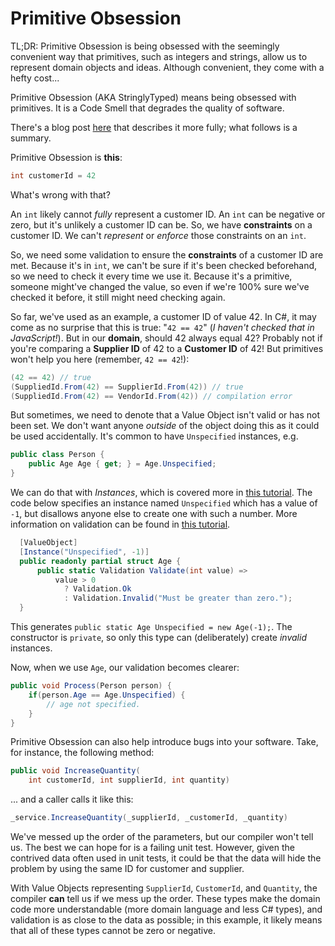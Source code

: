 # Primitive Obsession

<tldr>
TL;DR: Primitive Obsession is being obsessed with the seemingly convenient way that primitives, such as integers 
and strings, allow us to represent domain objects and ideas. Although convenient, they come with a hefty cost... 
</tldr>

Primitive Obsession (AKA StringlyTyped) means being obsessed with primitives.  It is a Code Smell that degrades the 
quality of software.

There's a blog post [here](https://dunnhq.com/posts/2021/primitive-obsession/) that describes it more fully;
what follows is a summary.

Primitive Obsession is **this**:

```c#
int customerId = 42
```

What's wrong with that?

An `int` likely cannot *fully* represent a customer ID.  An `int` can be negative or zero, but it's unlikely a customer
ID can be. So, we have **constraints** on a customer ID.  We can't _represent_ or _enforce_ those constraints on an `int`.

So, we need some validation to ensure the **constraints** of a customer ID are met. Because it's in `int`, we can't be
sure if it's been checked beforehand, so we need to check it every time we use it.  Because it's a primitive, 
someone might've changed the value, so even if we're 100% sure we've checked it before, it still might need checking again.

So far, we've used as an example, a customer ID of value 42. In C#, it may come as no surprise that this 
is true: "`42 == 42`" (*I haven't checked that in JavaScript!*). But in our **domain**, should 42 always 
equal 42? Probably not if you're comparing a **Supplier ID** of 42 to a **Customer ID** of 42! But primitives 
won't help you here (remember, `42 == 42`!):

```c#
(42 == 42) // true
(SuppliedId.From(42) == SupplierId.From(42)) // true
(SuppliedId.From(42) == VendorId.From(42)) // compilation error
```

But sometimes, we need to denote that a Value Object isn't valid or has not been set. We don't want anyone _outside_ of the object doing this as it could be used accidentally.  It's common to have `Unspecified` instances, e.g.

```c#
public class Person {
    public Age Age { get; } = Age.Unspecified;
}
```

We can do that with _Instances_, which is covered more in [this tutorial](Specifying-pre-set-values.md).
The code below specifies an instance named `Unspecified` which has a value of `-1`, but disallows anyone else to 
create one with such a number. More information on validation can be found in [this tutorial](ValidationTutorial.md). 

```c#
  [ValueObject]
  [Instance("Unspecified", -1)]
  public readonly partial struct Age {
      public static Validation Validate(int value) =>
          value > 0 
            ? Validation.Ok 
            : Validation.Invalid("Must be greater than zero.");
  }
```

This generates `public static Age Unspecified = new Age(-1);`. 
The constructor is `private`, so only this type can (deliberately) create _invalid_ instances.

Now, when we use `Age`, our validation becomes clearer:

```c#
public void Process(Person person) {
    if(person.Age == Age.Unspecified) {
        // age not specified.
    }
}
```

Primitive Obsession can also help introduce bugs into your software. Take, for instance, the following method:

```c#
public void IncreaseQuantity(
    int customerId, int supplierId, int quantity) 
```

... and a caller calls it like this:

```C#
_service.IncreaseQuantity(_supplierId, _customerId, _quantity)
```

We've messed up the order of the parameters, but our compiler won't tell us.
The best we can hope for is a failing unit test. 
However, given the contrived data often used in unit tests, it could be that the data will hide the problem by using 
the same ID for customer and supplier.

With Value Objects representing `SupplierId`, `CustomerId`, and `Quantity`, the compiler **can** tell us
if we mess up the order. These types make the domain code more understandable (more domain language and less C#
types), and validation is as close to the data as possible; in this example, it likely means that all of these
types cannot be zero or negative.